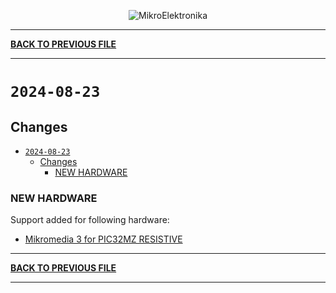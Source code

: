 <p align="center">
  <img src="http://www.mikroe.com/img/designs/beta/logo_small.png?raw=true" alt="MikroElektronika"/>
</p>

---

**[BACK TO PREVIOUS FILE](../changelog.md)**

---

# `2024-08-23`

## Changes

- [`2024-08-23`](#2024-08-23)
  - [Changes](#changes)
    - [NEW HARDWARE](#new-hardware)

### NEW HARDWARE

Support added for following hardware:

+ [Mikromedia 3 for PIC32MZ RESISTIVE](https://www.mikroe.com/mikromedia-3-for-pic32mz-resistive)

---

**[BACK TO PREVIOUS FILE](../changelog.md)**

---
